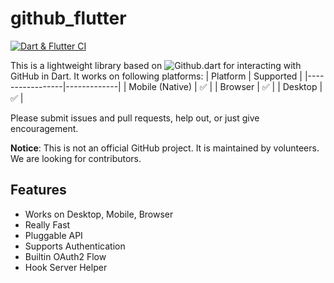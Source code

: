 # github_flutter
[![Dart & Flutter CI](https://github.com/IamPekka058/github_flutter/actions/workflows/dart.yml/badge.svg?branch=main)](https://github.com/IamPekka058/github_flutter/actions/workflows/dart.yml)


This is a lightweight library based on ![Github.dart](https://github.com/SpinlockLabs/github.dart/) for interacting with GitHub in Dart. It works on following platforms:
| Platform       | Supported |
|-----------------|-------------|
| Mobile (Native)          | ✅          |
| Browser         | ✅          |
| Desktop         | ✅          |

Please submit issues and pull requests, help out, or just give encouragement.

**Notice**: This is not an official GitHub project. It is maintained by volunteers.
We are looking for contributors.

## Features

- Works on Desktop, Mobile, Browser
- Really Fast
- Pluggable API
- Supports Authentication
- Builtin OAuth2 Flow
- Hook Server Helper

